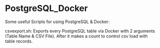 # PostgreSQL_Docker
Some useful Scripts for using PostgreSQL & Docker:

csvexport.sh: Exports every PostgreSQL table vía Docker with 2 arguments (Table Name & CSV File). After it makes a count 
to control csv load with table records.
